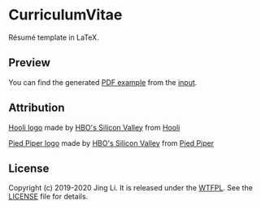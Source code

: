 # CurriculumVitae

Résumé template in LaTeX.

## Preview

You can find the generated [PDF example](https://github.com/thyrlian/CurriculumVitae/blob/master/cv.pdf) from the [input](https://github.com/thyrlian/CurriculumVitae/blob/master/cv.tex).

## Attribution

[Hooli logo](https://github.com/thyrlian/CurriculumVitae/blob/master/images/company_logo_hooli.png) made by [HBO's Silicon Valley](https://www.hbo.com/silicon-valley/) from [Hooli](http://hooli.xyz/)

[Pied Piper logo](https://github.com/thyrlian/CurriculumVitae/blob/master/images/company_logo_pied_piper.png) made by [HBO's Silicon Valley](https://www.hbo.com/silicon-valley/) from [Pied Piper](http://www.piedpiper.com/)

## License

Copyright (c) 2019-2020 Jing Li. It is released under the [WTFPL](http://www.wtfpl.net/). See the [LICENSE](https://github.com/thyrlian/CurriculumVitae/blob/master/LICENSE) file for details.
